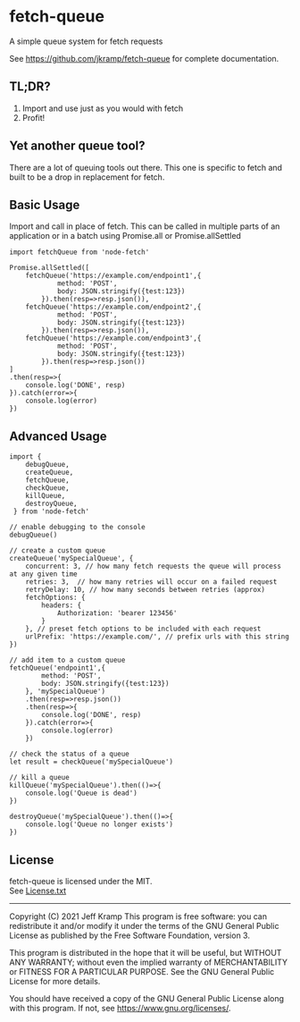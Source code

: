 # fetch-queue
A simple queue system for fetch requests

See https://github.com/jkramp/fetch-queue for complete documentation.

## TL;DR?

1. Import and use just as you would with fetch
2. Profit!

## Yet another queue tool?
There are a lot of queuing tools out there. This one is specific to fetch and built to be a drop in replacement for fetch.


## Basic Usage

Import and call in place of fetch. This can be called in multiple parts of an application or in a batch using Promise.all or Promise.allSettled


    import fetchQueue from 'node-fetch'

    Promise.allSettled([
        fetchQueue('https://example.com/endpoint1',{
                method: 'POST',
                body: JSON.stringify({test:123})
            }).then(resp=>resp.json()),
        fetchQueue('https://example.com/endpoint2',{
                method: 'POST',
                body: JSON.stringify({test:123})
            }).then(resp=>resp.json()),
        fetchQueue('https://example.com/endpoint3',{
                method: 'POST',
                body: JSON.stringify({test:123})
            }).then(resp=>resp.json())
    ]
    .then(resp=>{
        console.log('DONE', resp)
    }).catch(error=>{
        console.log(error)
    })


## Advanced Usage



    import {
        debugQueue,
        createQueue,
        fetchQueue,
        checkQueue,
        killQueue,
        destroyQueue,
     } from 'node-fetch'

    // enable debugging to the console
    debugQueue()

    // create a custom queue
    createQueue('mySpecialQueue', {
        concurrent: 3, // how many fetch requests the queue will process at any given time
        retries: 3,  // how many retries will occur on a failed request
        retryDelay: 10, // how many seconds between retries (approx)
        fetchOptions: {
            headers: {
                Authorization: 'bearer 123456'
            }
        }, // preset fetch options to be included with each request
        urlPrefix: 'https://example.com/', // prefix urls with this string
    })

    // add item to a custom queue
    fetchQueue('endpoint1',{
            method: 'POST',
            body: JSON.stringify({test:123})
        }, 'mySpecialQueue')
        .then(resp=>resp.json()) 
        .then(resp=>{
            console.log('DONE', resp)
        }).catch(error=>{
            console.log(error)
        })

    // check the status of a queue
    let result = checkQueue('mySpecialQueue')

    // kill a queue 
    killQueue('mySpecialQueue').then(()=>{
        console.log('Queue is dead')
    })

    destroyQueue('mySpecialQueue').then(()=>{
        console.log('Queue no longer exists')
    })




## License

fetch-queue is licensed under the MIT.  
See [License.txt](./License.txt)

---

Copyright (C) 2021 Jeff Kramp 
This program is free software: you can redistribute it and/or modify it under the terms of the GNU General Public License as published by the Free Software Foundation, version 3.

This program is distributed in the hope that it will be useful, but WITHOUT ANY WARRANTY; without even the implied warranty of MERCHANTABILITY or FITNESS FOR A PARTICULAR PURPOSE. See the GNU General Public License for more details.

You should have received a copy of the GNU General Public License along with this program. If not, see <https://www.gnu.org/licenses/>.
